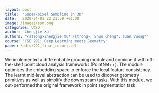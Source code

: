 ```yaml
---
layout: post
title:  "Super-pixel Sampling in 3D"
date:   2020-04-01 22:21:59 +00:00
image: /images/ssn.png
categories: UCSD
author: "Zhengjie Xu"
authors: "<strong>Zhengjie Xu*</strong>, Shuo Cheng*, Quan Vuong*"
course: "CSE 291: Deep Learning meets Geometry"
paper: /pdfs/291_final_report.pdf
---
```

We implemented a differentiable grouping module and combine it with off-the-shelf point cloud analysis frameworks (PointNet++). The module optimizes the embedding space to enforce the local feature consistency. The learnt mid-level abstraction can be used to discover geometry primitives as well as simplify the downstream tasks. With this module, we out-performed the original framework in point segmentation task.